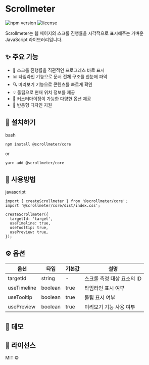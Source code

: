 # Scrollmeter

![npm version](https://img.shields.io/npm/v/@scrollmeter/core)
![license](https://img.shields.io/npm/l/@scrollmeter/core)

Scrollmeter는 웹 페이지의 스크롤 진행률을 시각적으로 표시해주는 가벼운 JavaScript 라이브러리입니다.

## ✨ 주요 기능

- 🎯 스크롤 진행률을 직관적인 프로그레스 바로 표시
- 📊 타임라인 기능으로 문서 전체 구조를 한눈에 파악
- 🔍 미리보기 기능으로 콘텐츠를 빠르게 확인
- 💡 툴팁으로 현재 위치 정보를 제공
- 🎨 커스터마이징이 가능한 다양한 옵션 제공
- 📱 반응형 디자인 지원

## 🚀 설치하기

bash

```
npm install @scrollmeter/core
```

or

```
yarn add @scrollmeter/core
```

## 🔧 사용방법

javascript

```
import { createScrollmeter } from '@scrollmeter/core';
import '@scrollmeter/core/dist/index.css';

createScrollmeter({
  targetId: 'target',
  useTimeline: true,
  useTooltip: true,
  usePreview: true,
});
```

## ⚙️ 옵션

| 옵션        | 타입    | 기본값 | 설명                       |
| ----------- | ------- | ------ | -------------------------- |
| targetId    | string  | -      | 스크롤 측정 대상 요소의 ID |
| useTimeline | boolean | true   | 타임라인 표시 여부         |
| useTooltip  | boolean | true   | 툴팁 표시 여부             |
| usePreview  | boolean | true   | 미리보기 기능 사용 여부    |

## 🌟 데모

## 📝 라이선스

MIT ©
